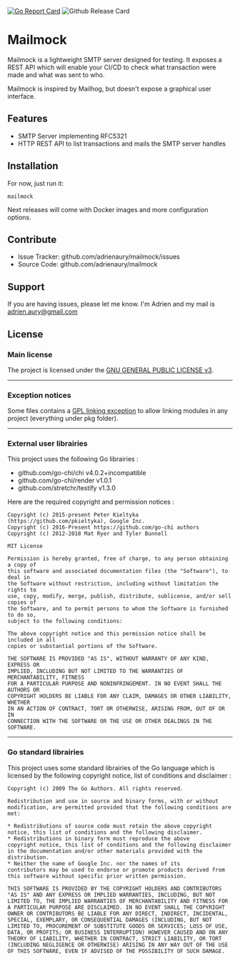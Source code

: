 [![Go Report Card](https://goreportcard.com/badge/github.com/adrienaury/mailmock)](https://goreportcard.com/report/github.com/adrienaury/mailmock)
![Github Release Card](https://img.shields.io/github/release/adrienaury/mailmock)

Mailmock
========

Mailmock is a lightweight SMTP server designed for testing. It exposes a REST API which will enable your CI/CD to check what transaction were made and what was sent to who.

Mailmock is inspired by Mailhog, but doesn't expose a graphical user interface.

Features
--------

- SMTP Server implementing RFC5321
- HTTP REST API to list transactions and mails the SMTP server handles

Installation
------------

For now, just run it:

    mailmock

Next releases will come with Docker images and more configuration options.

Contribute
----------

- Issue Tracker: github.com/adrienaury/mailmock/issues
- Source Code: github.com/adrienaury/mailmock

Support
-------

If you are having issues, please let me know.
I'm Adrien and my mail is adrien.aury@gmail.com

License
-------

### Main license

The project is licensed under the [GNU GENERAL PUBLIC LICENSE v3](https://www.gnu.org/licenses/gpl-3.0.html).

---

### Exception notices

Some files contains a [GPL linking exception](https://en.wikipedia.org/wiki/GPL_linking_exception) to allow linking modules in any project (everything under pkg folder).

---

### External user librairies

This project uses the following Go librairies :
- github.com/go-chi/chi v4.0.2+incompatible
- github.com/go-chi/render v1.0.1
- github.com/stretchr/testify v1.3.0

Here are the required copyright and permission notices :

    Copyright (c) 2015-present Peter Kieltyka (https://github.com/pkieltyka), Google Inc.
    Copyright (c) 2016-Present https://github.com/go-chi authors
    Copyright (c) 2012-2018 Mat Ryer and Tyler Bunnell

    MIT License

    Permission is hereby granted, free of charge, to any person obtaining a copy of
    this software and associated documentation files (the "Software"), to deal in
    the Software without restriction, including without limitation the rights to
    use, copy, modify, merge, publish, distribute, sublicense, and/or sell copies of
    the Software, and to permit persons to whom the Software is furnished to do so,
    subject to the following conditions:

    The above copyright notice and this permission notice shall be included in all
    copies or substantial portions of the Software.

    THE SOFTWARE IS PROVIDED "AS IS", WITHOUT WARRANTY OF ANY KIND, EXPRESS OR
    IMPLIED, INCLUDING BUT NOT LIMITED TO THE WARRANTIES OF MERCHANTABILITY, FITNESS
    FOR A PARTICULAR PURPOSE AND NONINFRINGEMENT. IN NO EVENT SHALL THE AUTHORS OR
    COPYRIGHT HOLDERS BE LIABLE FOR ANY CLAIM, DAMAGES OR OTHER LIABILITY, WHETHER
    IN AN ACTION OF CONTRACT, TORT OR OTHERWISE, ARISING FROM, OUT OF OR IN
    CONNECTION WITH THE SOFTWARE OR THE USE OR OTHER DEALINGS IN THE SOFTWARE.

---

### Go standard librairies

This project uses some standard librairies of the Go language which is licensed by the following copyright notice, list of conditions and disclaimer :

    Copyright (c) 2009 The Go Authors. All rights reserved.

    Redistribution and use in source and binary forms, with or without
    modification, are permitted provided that the following conditions are
    met:

    * Redistributions of source code must retain the above copyright
    notice, this list of conditions and the following disclaimer.
    * Redistributions in binary form must reproduce the above
    copyright notice, this list of conditions and the following disclaimer
    in the documentation and/or other materials provided with the
    distribution.
    * Neither the name of Google Inc. nor the names of its
    contributors may be used to endorse or promote products derived from
    this software without specific prior written permission.

    THIS SOFTWARE IS PROVIDED BY THE COPYRIGHT HOLDERS AND CONTRIBUTORS
    "AS IS" AND ANY EXPRESS OR IMPLIED WARRANTIES, INCLUDING, BUT NOT
    LIMITED TO, THE IMPLIED WARRANTIES OF MERCHANTABILITY AND FITNESS FOR
    A PARTICULAR PURPOSE ARE DISCLAIMED. IN NO EVENT SHALL THE COPYRIGHT
    OWNER OR CONTRIBUTORS BE LIABLE FOR ANY DIRECT, INDIRECT, INCIDENTAL,
    SPECIAL, EXEMPLARY, OR CONSEQUENTIAL DAMAGES (INCLUDING, BUT NOT
    LIMITED TO, PROCUREMENT OF SUBSTITUTE GOODS OR SERVICES; LOSS OF USE,
    DATA, OR PROFITS; OR BUSINESS INTERRUPTION) HOWEVER CAUSED AND ON ANY
    THEORY OF LIABILITY, WHETHER IN CONTRACT, STRICT LIABILITY, OR TORT
    (INCLUDING NEGLIGENCE OR OTHERWISE) ARISING IN ANY WAY OUT OF THE USE
    OF THIS SOFTWARE, EVEN IF ADVISED OF THE POSSIBILITY OF SUCH DAMAGE.

